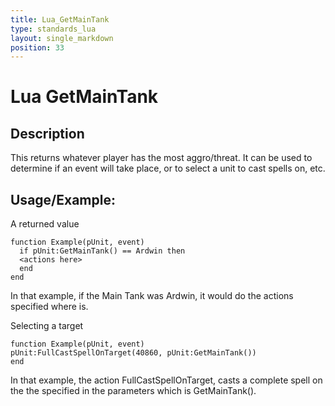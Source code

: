 ```yaml
---
title: Lua_GetMainTank
type: standards_lua
layout: single_markdown
position: 33
---
```


# Lua GetMainTank

## Description

This returns whatever player has the most aggro/threat. It can be used to determine if an event will take place, or to select a unit to cast spells on, etc.

## Usage/Example:

A returned value

```
function Example(pUnit, event)
  if pUnit:GetMainTank() == Ardwin then
  <actions here>
  end
end
```

In that example, if the Main Tank was Ardwin, it would do the actions specified where <actions here> is.

Selecting a target

```
function Example(pUnit, event)
pUnit:FullCastSpellOnTarget(40860, pUnit:GetMainTank())
end
```

In that example, the action FullCastSpellOnTarget, casts a complete spell on the the specified in the parameters which is GetMainTank().
